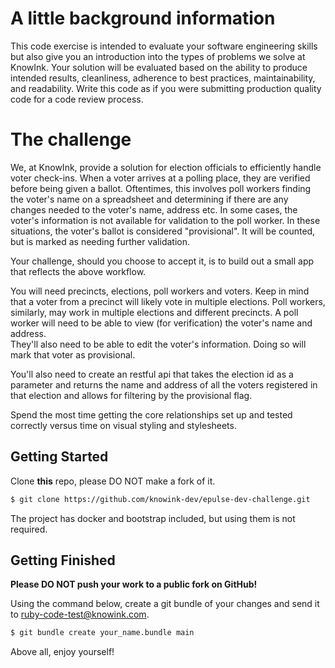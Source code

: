 # A little background information

This code exercise is intended to evaluate your software engineering skills but 
also give you an introduction into the types of problems we solve at KnowInk.
Your solution will be evaluated based on the ability to produce intended
results, cleanliness, adherence to best practices, maintainability, and
readability. Write this code as if you were submitting production quality code
for a code review process.

# The challenge

We, at KnowInk, provide a solution for election officials to efficiently handle
voter check-ins.  When a voter arrives at a polling place, they are verified
before being given a ballot.  Oftentimes, this involves poll workers finding the
voter's name on a spreadsheet and determining if there are any changes needed to
the voter's name, address etc.  In some cases, the voter's information is not
available for validation to the poll worker.  In these situations, the voter's
ballot is considered "provisional".  It will be counted, but is marked as
needing further validation.

Your challenge, should you choose to accept it, is to build out a small app 
that reflects the above workflow.

You will need precincts, elections, poll workers and voters.  Keep in mind that
a voter from a precinct will likely vote in multiple elections.  Poll workers,
similarly, may work in multiple elections and different precincts. A poll worker 
will need to be able to view (for verification) the voter's name and address.  
They'll also need to be able to edit the voter's information.  Doing so will mark 
that voter as provisional.

You'll also need to create an restful api that takes the election id as a 
parameter and returns the name and address of all the voters registered in that
election and allows for filtering by the provisional flag.

Spend the most time getting the core relationships set up and tested correctly
versus time on visual styling and stylesheets. 

## Getting Started

Clone **this** repo, please DO NOT make a fork of it.

```bash
$ git clone https://github.com/knowink-dev/epulse-dev-challenge.git
```

The project has docker and bootstrap included, but using them is not required.

## Getting Finished

**Please DO NOT push your work to a public fork on GitHub!**

Using the command below, create a git bundle of your changes and send it to ruby-code-test@knowink.com.

```bash
$ git bundle create your_name.bundle main
```

Above all, enjoy yourself!